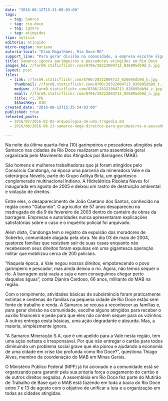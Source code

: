 ```yaml
---
date: "2016-08-12T15:31:08-03:00"
tags:
  - tag: Samrco
  - tag: rio-doce
  - tag: ignora
  - tag: atingidos
tipo: noticia
editoria: atingido
micro-regiao: mariana
autoria-local: "Eloá Magalhães, Rio Doce-MG"
support_line: "Para gerar divisão na comunidade, a empresa escolhe alguns atingidos para receber o auxílio financeiro e pede para que eles não contem sequer para os vizinhos. A outros entrega cesta básicas, uma ação degradante e absurda. "
title: Samarco ignora garimpeiros e pescadores atingidos em Rio Doce
images_hd: //farm9.staticflickr.com/8706/28322004713_826895db9d_b.jpg
layout: post
files:
  - link: //farm9.staticflickr.com/8706/28322004713_826895db9d_b.jpg
    thumbnail: //farm9.staticflickr.com/8706/28322004713_826895db9d_t.jpg
    medium: //farm9.staticflickr.com/8706/28322004713_826895db9d_z.jpg
    small: //farm9.staticflickr.com/8706/28322004713_826895db9d_n.jpg
    title: ri.JPG
    $$hashKey: 01N
created_date: "2016-08-12T15:35:54-03:00"
published: true
releated_posts:
  - 2016/02/2016-02-02-arqueologia-de-uma-tragedia.md
  - 2016/06/2016-06-23-samarco-nega-direitos-para-garimpeiros-e-pescadores-da-cidade-de-rio-doce.md

---
```

<p>Na noite da &uacute;ltima quarta-feira (10) garimpeiros e pescadores atingidos pela Samarco nas cidades de Rio Doce realizaram uma assembleia geral organizada pelo Movimento dos Atingidos por Barragens (MAB).</p>

<p>S&atilde;o homens e mulheres trabalhadoras que j&aacute; foram atingidos pelo Cons&oacute;rcio Candonga, na &eacute;poca uma parceria da mineradora Vale e da sider&uacute;rgica Novelis, parte do Grupo Aditya Birla, um gigantesco conglomerado multinacional indiano. A Hidrel&eacute;trica Risoleta Neves foi inaugurada em agosto de 2005 e deixou um rastro de destrui&ccedil;&atilde;o ambiental e viola&ccedil;&atilde;o de direitos.</p>

<p>Entre eles, o desaparecimento de Jo&atilde;o Caetano dos Santos, conhecido na regi&atilde;o como &quot;Gabundo&quot;. O agricultor de 57 anos desapareceu na madrugada do dia 9 de fevereiro de 2003 dentro do canteiro de obras da barragem. Empresas e autoridades nunca apresentaram explica&ccedil;&otilde;es satisfat&oacute;rias sobre o caso e o inqu&eacute;rito policial foi arquivado.</p>

<p>Al&eacute;m disto, Candonga tem o registro da expuls&atilde;o dos moradores de Soberbo, comunidade alagada pela obra. No dia 03 de maio de 2004, quatorze fam&iacute;lias que resistiam sair de suas casas enquanto n&atilde;o recebessem seus direitos foram expulsas em uma gigantesca opera&ccedil;&atilde;o militar que mobilizou cerca de 200 policiais.</p>

<p>&ldquo;Naquela &eacute;poca, a Vale negou nossos direitos, empobrecendo o povo garimpeiro e pescador, mas ainda deixou o rio. Agora, n&atilde;o temos sequer o rio. A barragem est&aacute; vazia e suja e nem conseguimos chegar perto daquelas &aacute;guas&rdquo;, conta Djanira Cardoso, 66 anos, militante do MAB na regi&atilde;o.</p>

<p>Com o rompimento, atividades b&aacute;sicas de subsist&ecirc;ncia foram praticamente extintas e centenas de fam&iacute;lias na pequena cidade de Rio Doce est&atilde;o sem fonte de trabalho e renda. A Samarco se recusa a reconhecer as fam&iacute;lias e, para gerar divis&atilde;o na comunidade, escolhe alguns atingidos para receber o aux&iacute;lio financeiro e pede para que eles n&atilde;o contem sequer para os vizinhos. A outros entrega cesta b&aacute;sicas, uma a&ccedil;&atilde;o degradante e absurda. Mas, a maioria, simplesmente ignora.</p>

<p>&ldquo;A Samarco Minera&ccedil;&atilde;o S.A, que &eacute; um apelido para a Vale nesta regi&atilde;o, tem uma a&ccedil;&atilde;o nefasta e irrespons&aacute;vel. Por que n&atilde;o entregar o cart&atilde;o para todos diminuindo um problema social grave que ela piorou e ajudando a economia de uma cidade em crise t&atilde;o profunda como Rio Doce?&rdquo;, questiona Thiago Alves, membro da coordena&ccedil;&atilde;o do MAB em Minas Gerais.</p>

<p>O Minist&eacute;rio P&uacute;blico Federal (MPF) j&aacute; foi acionado e a comunidade est&aacute; se organizando para garantir pela sua pr&oacute;pria for&ccedil;a o pagamento do cart&atilde;o e de outros direitos negados. A assembleia em Rio Doce fez parte do Mutir&atilde;o de Trabalho de Base que o MAB est&aacute; fazendo em toda a bacia do Rio Doce entre 7 e 13 de agosto com o objetivo de unificar a luta e a organiza&ccedil;&atilde;o em todas as cidades atingidas.</p>
